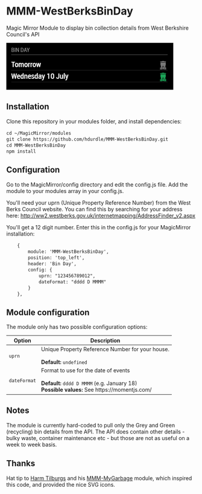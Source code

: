 # MMM-WestBerksBinDay
Magic Mirror Module to display bin collection details from West Berkshire Council's API

![Screenshot](screenshot.png "Screenshot")

## Installation

Clone this repository in your modules folder, and install dependencies:

    cd ~/MagicMirror/modules 
    git clone https://github.com/hdurdle/MMM-WestBerksBinDay.git
    cd MMM-WestBerksBinDay
    npm install 


## Configuration

Go to the MagicMirror/config directory and edit the config.js file. Add the module to your modules array in your config.js.

You'll need your uprn (Unique Property Reference Number) from the West Berks Council website. You can find this by searching for your address here: http://ww2.westberks.gov.uk/internetmapping/AddressFinder_v2.aspx

You'll get a 12 digit number. Enter this in the config.js for your MagicMirror installation:

        {
            module: 'MMM-WestBerksBinDay',
            position: 'top_left',
            header: 'Bin Day',
            config: {
                uprn: "123456789012",
                dateFormat: "dddd D MMMM"
            }
        },

## Module configuration
The module only has two possible configuration options:

<table>
  <thead>
    <tr>
      <th>Option</th>
      <th>Description</th>
    </tr>
  </thead>
  <tbody>
    <tr>
      <td><code>uprn</code></td>
      <td>Unique Property Reference Number for your house.<br /><br /><strong>Default: </strong><code>undefined</code></td>
    </tr>
    <tr>
      <td><code>dateFormat</code></td>
      <td>Format to use for the date of events <br /><br /><strong>Default: </strong><code>dddd D MMMM</code> (e.g. January 18)<br /><strong>Possible values: </strong>See https://momentjs.com/</td>
    </tr>
  </tbody>
</table>

## Notes

The module is currently hard-coded to pull only the Grey and Green (recycling) bin details from the API. The API does contain other details - bulky waste, container maintenance etc - but those are not as useful on a week to week basis.

## Thanks

Hat tip to [Harm Tilburgs](https://github.com/htilburgs) and his [MMM-MyGarbage](https://github.com/htilburgs/MMM-MyGarbage) module, which inspired this code, and provided the nice SVG icons.